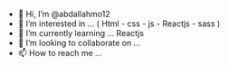 - 👋 Hi, I’m @abdallahmo12
- 👀 I’m interested in ... ( Html - css - js - Reactjs - sass )
- 🌱 I’m currently learning ... Reactjs
- 💞️ I’m looking to collaborate on ... 
- 📫 How to reach me ...

<!---
abdallahmo12/abdallahmo12 is a ✨ special ✨ repository because its `README.md` (this file) appears on your GitHub profile.
You can click the Preview link to take a look at your changes.
--->
